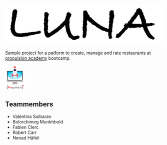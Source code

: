 ![luna logo](img/luna_logo.png)

Sample project for a patform to create, manage and rate restaurants at [propulsion academy](https://propulsion.academy/remote/full-stack) bootcamp.

![propulsion logo](img/propulsion_logo.png)

**Teammembers**
---

-   Valentina Sulbaran
-   Bolorchimeg Munkhbold
-   Fabien Clerc
-   Robert Carr
-   Nenad Häfeli